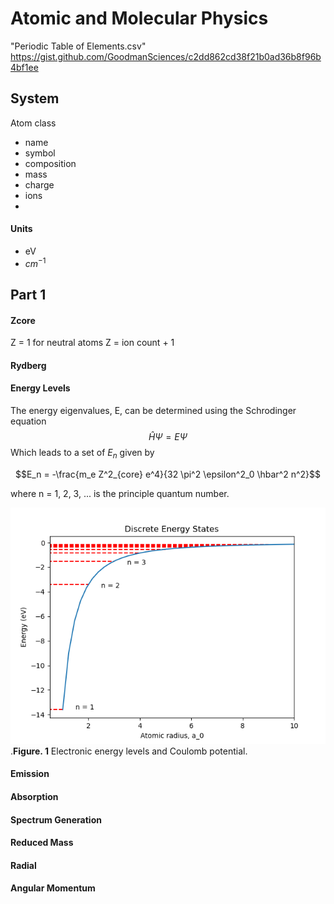# Atomic and Molecular Physics

"Periodic Table of Elements.csv" https://gist.github.com/GoodmanSciences/c2dd862cd38f21b0ad36b8f96b4bf1ee

## System

Atom class
- name
- symbol
- composition
- mass
- charge
- ions
- 

#### Units

- eV
- $cm^{-1}$


## Part 1

#### Zcore

Z = 1 for neutral atoms
Z = ion count + 1

#### Rydberg 


#### Energy Levels

The energy eigenvalues, E, can be determined using the Schrodinger equation $$\hat{H} \Psi = E \Psi$$ Which leads to a set of $E_n$ given by

$$E_n = -\frac{m_e Z^2_{core} e^4}{32 \pi^2 \epsilon^2_0 \hbar^2 n^2}$$

where n = 1, 2, 3, ... is the principle quantum number.

![img_2.png](img_2.png)
.**Figure. 1** Electronic energy levels and Coulomb potential.



#### Emission


#### Absorption


#### Spectrum Generation


#### Reduced Mass



#### Radial



#### Angular Momentum